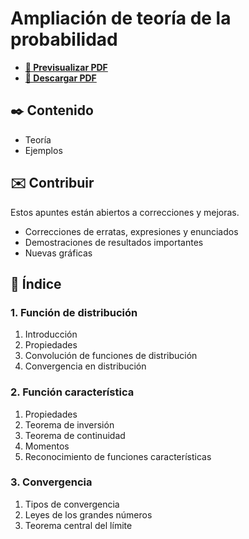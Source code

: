 # Ampliación de teoría de la probabilidad

-   [**🔎 Previsualizar PDF**](https://github.com/DanielSevillano/matematicas-latex/blob/main/Ampliaci%C3%B3n%20de%20teor%C3%ADa%20de%20la%20probabilidad/Ampliaci%C3%B3n%20de%20teor%C3%ADa%20de%20la%20probabilidad.pdf)
-   [**📁 Descargar PDF**](https://raw.githubusercontent.com/DanielSevillano/matematicas-latex/main/Ampliaci%C3%B3n%20de%20teor%C3%ADa%20de%20la%20probabilidad/Ampliaci%C3%B3n%20de%20teor%C3%ADa%20de%20la%20probabilidad.pdf)

## ✒️ Contenido

-   Teoría
-   Ejemplos

## ✉️ Contribuir

Estos apuntes están abiertos a correcciones y mejoras.

-   Correcciones de erratas, expresiones y enunciados
-   Demostraciones de resultados importantes
-   Nuevas gráficas

## 📖 Índice

### 1. Función de distribución

1. Introducción
2. Propiedades
3. Convolución de funciones de distribución
4. Convergencia en distribución

### 2. Función característica

1. Propiedades
2. Teorema de inversión
3. Teorema de continuidad
4. Momentos
5. Reconocimiento de funciones características

### 3. Convergencia

1. Tipos de convergencia
2. Leyes de los grandes números
3. Teorema central del límite
